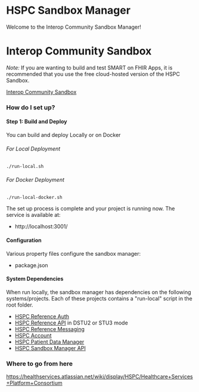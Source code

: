 # HSPC Sandbox Manager

Welcome to the Interop Community Sandbox Manager!  

# Interop Community Sandbox

*Note:* If you are wanting to build and test SMART on FHIR Apps, it is recommended that you use the free cloud-hosted version of the HSPC Sandbox.

[Interop Community Sandbox](https://sandbox.interop.community)

### How do I set up? ###


#### Step 1: Build and Deploy ####

You can build and deploy Locally or on Docker

###### For Local Deployment
    ./run-local.sh

###### For Docker Deployment ####

    ./run-local-docker.sh

The set up process is complete and your project is running now.  The service is available at:
* http://localhost:3001/

#### Configuration ####

Various property files configure the sandbox manager:

 * package.json

#### System Dependencies ####
When run locally, the sandbox manager has dependencies on the following systems/projects.  Each of these projects contains a "run-local" script in the root folder.

 * [HSPC Reference Auth](https://bitbucket.org/hspconsortium/reference-auth)
 * [HSPC Reference API](https://bitbucket.org/hspconsortium/reference-api) in DSTU2 or STU3 mode
 * [HSPC Reference Messaging](https://bitbucket.org/hspconsortium/reference-messaging)
 * [HSPC Account](https://bitbucket.org/hspconsortium/account)
 * [HSPC Patient Data Manager](https://bitbucket.org/hspconsortium/patient-data-manager)
 * [HSPC Sandbox Manager API](https://bitbucket.org/hspconsortium/sandbox-manager-api)

### Where to go from here ###
https://healthservices.atlassian.net/wiki/display/HSPC/Healthcare+Services+Platform+Consortium

